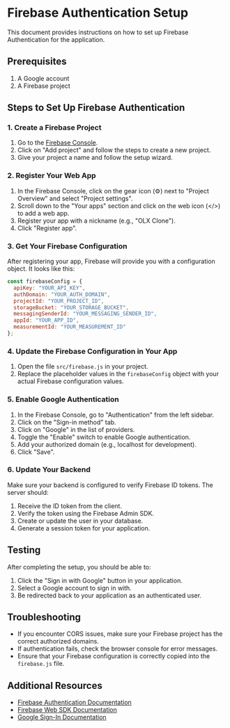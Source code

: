 # Firebase Authentication Setup

This document provides instructions on how to set up Firebase Authentication for the application.

## Prerequisites

1. A Google account
2. A Firebase project

## Steps to Set Up Firebase Authentication

### 1. Create a Firebase Project

1. Go to the [Firebase Console](https://console.firebase.google.com/).
2. Click on "Add project" and follow the steps to create a new project.
3. Give your project a name and follow the setup wizard.

### 2. Register Your Web App

1. In the Firebase Console, click on the gear icon (⚙️) next to "Project Overview" and select "Project settings".
2. Scroll down to the "Your apps" section and click on the web icon (</>) to add a web app.
3. Register your app with a nickname (e.g., "OLX Clone").
4. Click "Register app".

### 3. Get Your Firebase Configuration

After registering your app, Firebase will provide you with a configuration object. It looks like this:

```javascript
const firebaseConfig = {
  apiKey: "YOUR_API_KEY",
  authDomain: "YOUR_AUTH_DOMAIN",
  projectId: "YOUR_PROJECT_ID",
  storageBucket: "YOUR_STORAGE_BUCKET",
  messagingSenderId: "YOUR_MESSAGING_SENDER_ID",
  appId: "YOUR_APP_ID",
  measurementId: "YOUR_MEASUREMENT_ID"
};
```

### 4. Update the Firebase Configuration in Your App

1. Open the file `src/firebase.js` in your project.
2. Replace the placeholder values in the `firebaseConfig` object with your actual Firebase configuration values.

### 5. Enable Google Authentication

1. In the Firebase Console, go to "Authentication" from the left sidebar.
2. Click on the "Sign-in method" tab.
3. Click on "Google" in the list of providers.
4. Toggle the "Enable" switch to enable Google authentication.
5. Add your authorized domain (e.g., localhost for development).
6. Click "Save".

### 6. Update Your Backend

Make sure your backend is configured to verify Firebase ID tokens. The server should:

1. Receive the ID token from the client.
2. Verify the token using the Firebase Admin SDK.
3. Create or update the user in your database.
4. Generate a session token for your application.

## Testing

After completing the setup, you should be able to:

1. Click the "Sign in with Google" button in your application.
2. Select a Google account to sign in with.
3. Be redirected back to your application as an authenticated user.

## Troubleshooting

- If you encounter CORS issues, make sure your Firebase project has the correct authorized domains.
- If authentication fails, check the browser console for error messages.
- Ensure that your Firebase configuration is correctly copied into the `firebase.js` file.

## Additional Resources

- [Firebase Authentication Documentation](https://firebase.google.com/docs/auth)
- [Firebase Web SDK Documentation](https://firebase.google.com/docs/web/setup)
- [Google Sign-In Documentation](https://firebase.google.com/docs/auth/web/google-signin) 